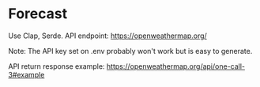# Forecast

Use Clap, Serde.
API endpoint: https://openweathermap.org/

Note: The API key set on .env probably won't work but is easy to generate.

API return response example: https://openweathermap.org/api/one-call-3#example 
